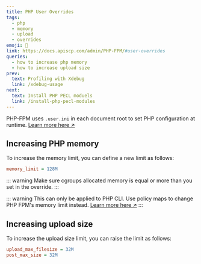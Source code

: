 ```yaml
---
title: PHP User Overrides
tags:
  - php
  - memory
  - upload
  - overrides
emoji: 🐘
link: https://docs.apiscp.com/admin/PHP-FPM/#user-overrides
queries:
  - how to increase php memory
  - how to increase upload size
prev:
  text: Profiling with Xdebug
  link: /xdebug-usage
next:
  text: Install PHP PECL moduels
  link: /install-php-pecl-modules
---
```


PHP-FPM uses `.user.ini` in each document root to set PHP configuration at runtime. [Learn more here ↗](https://docs.apiscp.com/admin/PHP-FPM/#user-overrides)

## Increasing PHP memory

To increase the memory limit, you can define a new limit as follows:

```ini
memory_limit = 128M
```

::: warning
Make sure cgroups allocated memory is equal or more than you set in the override.
:::

::: warning
This can only be applied to PHP CLI. Use policy maps to change PHP FPM's memory limit instead. [Learn more here ↗](https://docs.apiscp.com/admin/PHP-FPM/#policy-maps)
:::

## Increasing upload size

To increase the upload size limit, you can raise the limit as follows:

```ini
upload_max_filesize = 32M
post_max_size = 32M
```
